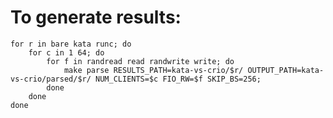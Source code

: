 # To generate results:

    for r in bare kata runc; do
        for c in 1 64; do
            for f in randread read randwrite write; do
                make parse RESULTS_PATH=kata-vs-crio/$r/ OUTPUT_PATH=kata-vs-crio/parsed/$r/ NUM_CLIENTS=$c FIO_RW=$f SKIP_BS=256;
            done
        done
    done

